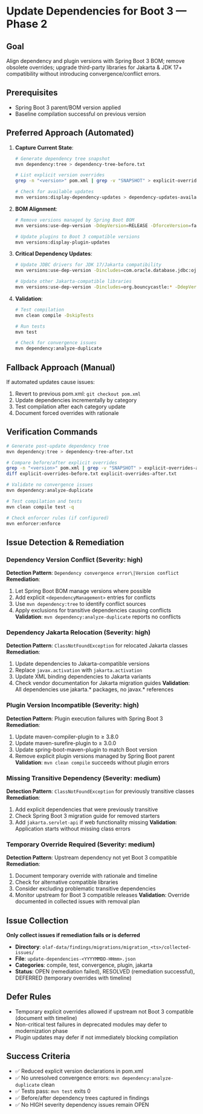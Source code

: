 # Update Dependencies for Boot 3 — Phase 2

## Goal
Align dependency and plugin versions with Spring Boot 3 BOM; remove obsolete overrides; upgrade third-party libraries for Jakarta & JDK 17+ compatibility without introducing convergence/conflict errors.

## Prerequisites
- Spring Boot 3 parent/BOM version applied
- Baseline compilation successful on previous version

## Preferred Approach (Automated)
1. **Capture Current State**:
   ```bash
   # Generate dependency tree snapshot
   mvn dependency:tree > dependency-tree-before.txt
   
   # List explicit version overrides
   grep -n "<version>" pom.xml | grep -v "SNAPSHOT" > explicit-overrides-before.txt
   
   # Check for available updates
   mvn versions:display-dependency-updates > dependency-updates-available.txt
   ```

2. **BOM Alignment**:
   ```bash
   # Remove versions managed by Spring Boot BOM
   mvn versions:use-dep-version -DdepVersion=RELEASE -DforceVersion=false
   
   # Update plugins to Boot 3 compatible versions
   mvn versions:display-plugin-updates
   ```

3. **Critical Dependency Updates**:
   ```bash
   # Update JDBC drivers for JDK 17/Jakarta compatibility
   mvn versions:use-dep-version -Dincludes=com.oracle.database.jdbc:ojdbc11 -DdepVersion=21.9.0.0
   
   # Update other Jakarta-compatible libraries
   mvn versions:use-dep-version -Dincludes=org.bouncycastle:* -DdepVersion=1.70
   ```

4. **Validation**:
   ```bash
   # Test compilation
   mvn clean compile -DskipTests
   
   # Run tests
   mvn test
   
   # Check for convergence issues
   mvn dependency:analyze-duplicate
   ```

## Fallback Approach (Manual)
If automated updates cause issues:
1. Revert to previous pom.xml: `git checkout pom.xml`
2. Update dependencies incrementally by category
3. Test compilation after each category update
4. Document forced overrides with rationale

## Verification Commands
```bash
# Generate post-update dependency tree
mvn dependency:tree > dependency-tree-after.txt

# Compare before/after explicit overrides
grep -n "<version>" pom.xml | grep -v "SNAPSHOT" > explicit-overrides-after.txt
diff explicit-overrides-before.txt explicit-overrides-after.txt

# Validate no convergence issues
mvn dependency:analyze-duplicate

# Test compilation and tests
mvn clean compile test -q

# Check enforcer rules (if configured)
mvn enforcer:enforce
```

## Issue Detection & Remediation

### Dependency Version Conflict (Severity: high)
**Detection Pattern**: `Dependency convergence error\|Version conflict`
**Remediation**:
1. Let Spring Boot BOM manage versions where possible
2. Add explicit `<dependencyManagement>` entries for conflicts
3. Use `mvn dependency:tree` to identify conflict sources
4. Apply exclusions for transitive dependencies causing conflicts
**Validation**: `mvn dependency:analyze-duplicate` reports no conflicts

### Dependency Jakarta Relocation (Severity: high)
**Detection Pattern**: `ClassNotFoundException` for relocated Jakarta classes
**Remediation**:
1. Update dependencies to Jakarta-compatible versions
2. Replace `javax.activation` with `jakarta.activation`
3. Update XML binding dependencies to Jakarta variants
4. Check vendor documentation for Jakarta migration guides
**Validation**: All dependencies use jakarta.* packages, no javax.* references

### Plugin Version Incompatible (Severity: high)
**Detection Pattern**: Plugin execution failures with Spring Boot 3
**Remediation**:
1. Update maven-compiler-plugin to ≥ 3.8.0
2. Update maven-surefire-plugin to ≥ 3.0.0
3. Update spring-boot-maven-plugin to match Boot version
4. Remove explicit plugin versions managed by Spring Boot parent
**Validation**: `mvn clean compile` succeeds without plugin errors

### Missing Transitive Dependency (Severity: medium)
**Detection Pattern**: `ClassNotFoundException` for previously transitive classes
**Remediation**:
1. Add explicit dependencies that were previously transitive
2. Check Spring Boot 3 migration guide for removed starters
3. Add `jakarta.servlet-api` if web functionality missing
**Validation**: Application starts without missing class errors

### Temporary Override Required (Severity: medium)
**Detection Pattern**: Upstream dependency not yet Boot 3 compatible
**Remediation**:
1. Document temporary override with rationale and timeline
2. Check for alternative compatible libraries
3. Consider excluding problematic transitive dependencies
4. Monitor upstream for Boot 3 compatible releases
**Validation**: Override documented in collected issues with removal plan

## Issue Collection
**Only collect issues if remediation fails or is deferred**
- **Directory**: `olaf-data/findings/migrations/migration_<ts>/collected-issues/`
- **File**: `update-dependencies-<YYYYMMDD-HHmm>.json`
- **Categories**: compile, test, convergence, plugin, jakarta
- **Status**: OPEN (remediation failed), RESOLVED (remediation successful), DEFERRED (temporary overrides with timeline)

## Defer Rules
- Temporary explicit overrides allowed if upstream not Boot 3 compatible (document with timeline)
- Non-critical test failures in deprecated modules may defer to modernization phase
- Plugin updates may defer if not immediately blocking compilation

## Success Criteria
- ✅ Reduced explicit version declarations in pom.xml
- ✅ No unresolved convergence errors: `mvn dependency:analyze-duplicate` clean
- ✅ Tests pass: `mvn test` exits 0
- ✅ Before/after dependency trees captured in findings
- ✅ No HIGH severity dependency issues remain OPEN

